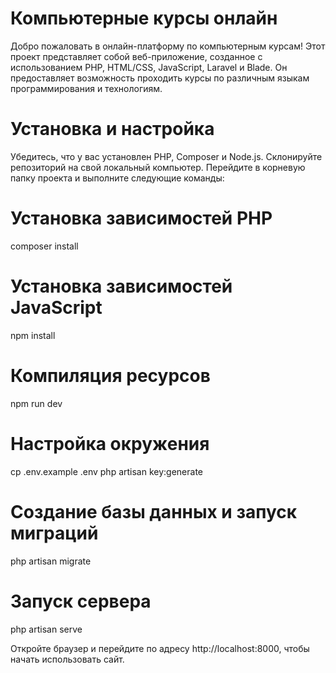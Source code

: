 # Компьютерные курсы онлайн

Добро пожаловать в онлайн-платформу по компьютерным курсам! Этот проект представляет собой веб-приложение, созданное с использованием PHP, HTML/CSS, JavaScript, Laravel и Blade. Он предоставляет возможность проходить курсы по различным языкам программирования и технологиям.

# Установка и настройка

Убедитесь, что у вас установлен PHP, Composer и Node.js.
Склонируйте репозиторий на свой локальный компьютер.
Перейдите в корневую папку проекта и выполните следующие команды:
# Установка зависимостей PHP
composer install

# Установка зависимостей JavaScript
npm install

# Компиляция ресурсов
npm run dev

# Настройка окружения
cp .env.example .env
php artisan key:generate

# Создание базы данных и запуск миграций
php artisan migrate

# Запуск сервера
php artisan serve

Откройте браузер и перейдите по адресу http://localhost:8000, чтобы начать использовать сайт.